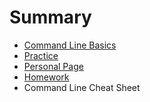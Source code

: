 # Summary

* [Command Line Basics](README.md)
* [Practice](exercises.md)
* [Personal Page](personal_page.md)
* [Homework](homework.md)
* Command Line Cheat Sheet

